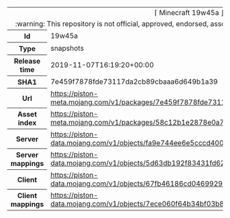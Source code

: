 <html><table>
<tr><td colspan="2" align="center"><img width="0" height="0"><br/>⌈ Minecraft 19w45a ⌋<br/><img width="0" height="0"></td></tr>
<tr><td colspan="2" align="center"><img width="0" height="0"><br/>
:warning: This repository is not official, approved, endorsed, associated or connected with Mojang :warning:
<br/><img width="0" height="0"></td></tr>
<tr><th>Id</th><td>19w45a</td></tr>
<tr><th>Type</th><td>snapshots</td></tr>
<tr><th>Release time</th><td>2019-11-07T16:19:20+00:00</td></tr>
<tr><th>SHA1</th><td>7e459f7878fde73117da2cb89cbaaa6d649b1a39</td></tr>
<tr><th>Url</th><td><a href="https://piston-meta.mojang.com/v1/packages/7e459f7878fde73117da2cb89cbaaa6d649b1a39/19w45a.json">https://piston-meta.mojang.com/v1/packages/7e459f7878fde73117da2cb89cbaaa6d649b1a39/19w45a.json</a></td></tr>
<tr><th>Asset index</th><td><a href="https://piston-meta.mojang.com/v1/packages/58c12b1e2878e0a78719778acb803746450b3f1c/1.15.json">https://piston-meta.mojang.com/v1/packages/58c12b1e2878e0a78719778acb803746450b3f1c/1.15.json</a></td></tr>
<tr><th>Server</th><td><a href="https://piston-data.mojang.com/v1/objects/fa9e744ee6e5cccd4000e2269f8dff8ce96ce5a9/server.jar">https://piston-data.mojang.com/v1/objects/fa9e744ee6e5cccd4000e2269f8dff8ce96ce5a9/server.jar</a></td></tr>
<tr><th>Server mappings</th><td><a href="https://piston-data.mojang.com/v1/objects/5d63db192f83431fd627927ac9359baa76f3130f/server.txt">https://piston-data.mojang.com/v1/objects/5d63db192f83431fd627927ac9359baa76f3130f/server.txt</a></td></tr>
<tr><th>Client</th><td><a href="https://piston-data.mojang.com/v1/objects/67fb46186cd0469929a2a3e06d97a2edb42aa983/client.jar">https://piston-data.mojang.com/v1/objects/67fb46186cd0469929a2a3e06d97a2edb42aa983/client.jar</a></td></tr>
<tr><th>Client mappings</th><td><a href="https://piston-data.mojang.com/v1/objects/7ece060f64b34bf03b8e98024d6422a562908d90/client.txt">https://piston-data.mojang.com/v1/objects/7ece060f64b34bf03b8e98024d6422a562908d90/client.txt</a></td></tr>
</table></html>
